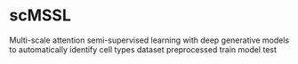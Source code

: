 # scMSSL
Multi-scale attention semi-supervised learning with deep generative models to automatically identify cell types
dataset preprocessed
train model
test
